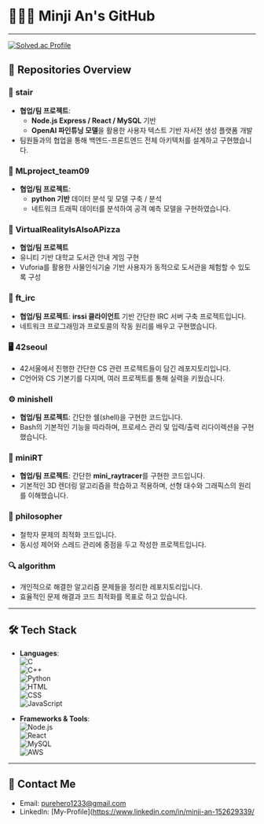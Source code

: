 # 👩🏻‍💻 Minji An's GitHub

---
[![Solved.ac Profile](http://mazassumnida.wtf/api/v2/generate_badge?boj=rladlqkr0113)](https://solved.ac/rladlqkr0113/)

## 📌 Repositories Overview

### 📖 **stair**
- **협업/팀 프로젝트**:  
  - **Node.js Express / React / MySQL** 기반  
  - **OpenAI 파인튜닝 모델**을 활용한 사용자 텍스트 기반 자서전 생성 플랫폼 개발  
- 팀원들과의 협업을 통해 백엔드-프론트엔드 전체 아키텍처를 설계하고 구현했습니다.

### 🧠 **MLproject_team09**
- **협업/팀 프로젝트**:  
  - **python 기반** 데이터 분석 및 모델 구축 / 분석  
  - 네트워크 트래픽 데이터를 분석하여 공격 예측 모델을 구현하였습니다.
 
### 🌅 **VirtualRealityIsAlsoAPizza**
- **협업/팀 프로젝트**
- 유니티 기반 대학교 도서관 안내 게임 구현
- Vuforia를 활용한 사물인식기술 기반 사용자가 동적으로 도서관을 체험할 수 있도록 구성

### 📡 **ft_irc**
- **협업/팀 프로젝트**: **irssi 클라이언트** 기반 간단한 IRC 서버 구축 프로젝트입니다.  
- 네트워크 프로그래밍과 프로토콜의 작동 원리를 배우고 구현했습니다.

### 🖥️ **42seoul**
- 42서울에서 진행한 간단한 CS 관련 프로젝트들이 담긴 레포지토리입니다.  
- C언어와 CS 기본기를 다지며, 여러 프로젝트를 통해 실력을 키웠습니다.  

### ⚙️ **minishell**
- **협업/팀 프로젝트**: 간단한 쉘(shell)을 구현한 코드입니다.  
- Bash의 기본적인 기능을 따라하며, 프로세스 관리 및 입력/출력 리다이렉션을 구현했습니다.

### 🌅 **miniRT**
- **협업/팀 프로젝트**: 간단한 **mini_raytracer**를 구현한 코드입니다.  
- 기본적인 3D 렌더링 알고리즘을 학습하고 적용하며, 선형 대수와 그래픽스의 원리를 이해했습니다.

### 🧠 **philosopher**
- 철학자 문제의 최적화 코드입니다.  
- 동시성 제어와 스레드 관리에 중점을 두고 작성한 프로젝트입니다.

### 🔍 **algorithm**
- 개인적으로 해결한 알고리즘 문제들을 정리한 레포지토리입니다.  
- 효율적인 문제 해결과 코드 최적화를 목표로 하고 있습니다.  

---

## 🛠️ Tech Stack
- **Languages**:  
  ![C](https://img.shields.io/badge/C-00599C?style=flat-square&logo=c&logoColor=white)  
  ![C++](https://img.shields.io/badge/C++-00599C?style=flat-square&logo=c%2B%2B&logoColor=white)  
  ![Python](https://img.shields.io/badge/Python-3776AB?style=flat-square&logo=python&logoColor=white)  
  ![HTML](https://img.shields.io/badge/HTML-E34F26?style=flat-square&logo=html5&logoColor=white)  
  ![CSS](https://img.shields.io/badge/CSS-1572B6?style=flat-square&logo=css3&logoColor=white)  
  ![JavaScript](https://img.shields.io/badge/JavaScript-F7DF1E?style=flat-square&logo=javascript&logoColor=black)

- **Frameworks & Tools**:  
  ![Node.js](https://img.shields.io/badge/Node.js-339933?style=flat-square&logo=node.js&logoColor=white)  
  ![React](https://img.shields.io/badge/React-61DAFB?style=flat-square&logo=react&logoColor=black)  
  ![MySQL](https://img.shields.io/badge/MySQL-4479A1?style=flat-square&logo=mysql&logoColor=white)  
  ![AWS](https://img.shields.io/badge/AWS-232F3E?style=flat-square&logo=amazon-aws&logoColor=white)

---

## 🌟 Contact Me
- Email: [purehero1233@gmail.com](mailto:purehero1233@gmail.com)  
- LinkedIn: [My-Profile](https://www.linkedin.com/in/minji-an-152629339/  

